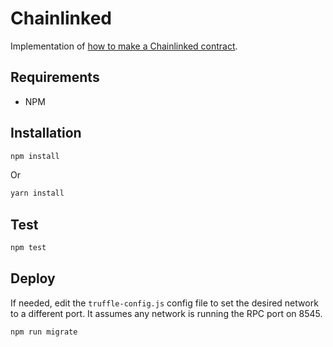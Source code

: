 # Chainlinked

Implementation of [how to make a Chainlinked contract](https://docs.chain.link/docs/getting-started).

## Requirements

- NPM

## Installation

```bash
npm install
```

Or

```bash
yarn install
```

## Test

```bash
npm test
```

## Deploy

If needed, edit the `truffle-config.js` config file to set the desired network to a different port. It assumes any network is running the RPC port on 8545.

```bash
npm run migrate
```